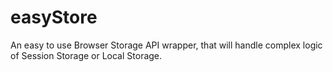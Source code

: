 # easyStore
An easy to use Browser Storage API wrapper, that will handle complex logic of Session Storage or Local Storage.
